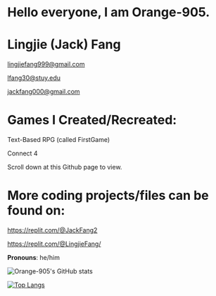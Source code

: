 # Hello everyone, I am Orange-905. 

# Lingjie (Jack) Fang

lingjiefang999@gmail.com

lfang30@stuy.edu

jackfang000@gmail.com


# Games I Created/Recreated: 

Text-Based RPG (called FirstGame)

Connect 4

Scroll down at this Github page to view.


# More coding projects/files can be found on:

https://replit.com/@JackFang2

https://replit.com/@LingjieFang/


**Pronouns**: he/him

![Orange-905's GitHub stats](https://github-readme-stats.vercel.app/api?username=Orange-905&show_icons=true&theme=tokyonight)

[![Top Langs](https://github-readme-stats.vercel.app/api/top-langs/?username=Orange-905&show_icons=true&theme=tokyonight)](https://github.com/Orange-905/github-readme-stats)
